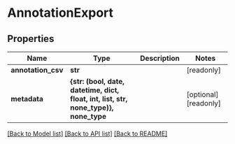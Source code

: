# AnnotationExport


## Properties
Name | Type | Description | Notes
------------ | ------------- | ------------- | -------------
**annotation_csv** | **str** |  | [readonly] 
**metadata** | **{str: (bool, date, datetime, dict, float, int, list, str, none_type)}, none_type** |  | [optional] [readonly] 

[[Back to Model list]](../README.md#documentation-for-models) [[Back to API list]](../README.md#documentation-for-api-endpoints) [[Back to README]](../README.md)


